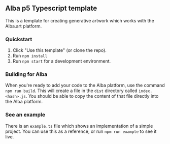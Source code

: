 ## Alba p5 Typescript template

This is a template for creating generative artwork which works with the Alba.art platform.

### Quickstart

1. Click "Use this template" (or clone the repo).
1. Run `npm install`
1. Run `npm start` for a development environment.

### Building for Alba

When you're ready to add your code to the Alba platform, use the command `npm run build`. This will create a file in the `dist` directory called `index.<hash>.js`. You should be able to copy the content of that file directly into the Alba platform.

### See an example

There is an `example.ts` file which shows an implementation of a simple project. You can use this as a reference, or run `npm run example` to see it live.
